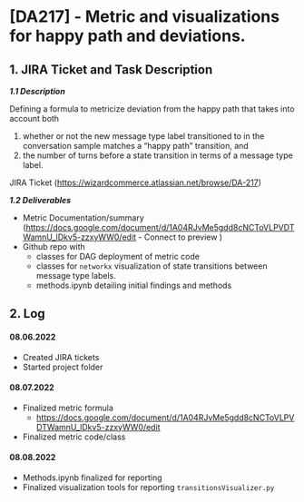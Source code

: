 # [DA217] - Metric and visualizations for happy path and deviations.

## 1. JIRA Ticket and Task Description

**_1.1 Description_**

Defining a formula to metricize deviation from the happy path that takes into account both
1. whether or not the new message type label transitioned to in the conversation sample matches a “happy path” transition, and
2. the number of turns before a state transition in terms of a message type label.

JIRA Ticket (https://wizardcommerce.atlassian.net/browse/DA-217)

**_1.2 Deliverables_**
- Metric Documentation/summary (https://docs.google.com/document/d/1A04RJvMe5gdd8cNCToVLPVDTWamnU_lDkv5-zzxyWW0/edit - Connect to preview )
- Github repo with 
  - classes for DAG deployment of metric code 
  - classes for `networkx` visualization of state transitions between message type labels. 
  - methods.ipynb detailing initial findings and methods

## 2. Log

#### 08.06.2022
- Created JIRA tickets
- Started project folder

#### 08.07.2022
- Finalized metric formula
  - https://docs.google.com/document/d/1A04RJvMe5gdd8cNCToVLPVDTWamnU_lDkv5-zzxyWW0/edit
- Finalized metric code/class

#### 08.08.2022
- Methods.ipynb finalized for reporting
- Finalized visualization tools for reporting `transitionsVisualizer.py`